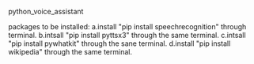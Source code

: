  python_voice_assistant


packages to be installed:
    a.install "pip install speechrecognition" through terminal.
    b.intsall "pip install pyttsx3" through the same terminal.
    c.intsall "pip install pywhatkit" through the sane terminal.
    d.install "pip install wikipedia" through the same terminal.
